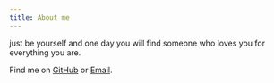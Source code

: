 ```yaml
---
title: About me
---
```


just be yourself and one day you will find someone who loves you for everything you are.

Find me on [GitHub](https://github.com/justbeyourself) or <a href="mailto:justbeyourself_guy@foxmail.com">Email</a>.
